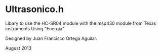 Ultrasonico.h
==============

Libary to use the HC-SR04 module with the msp430 module from Texas instruments Using "Energia"

Designed by Juan Francisco Ortega Aguilar.

August 2013
